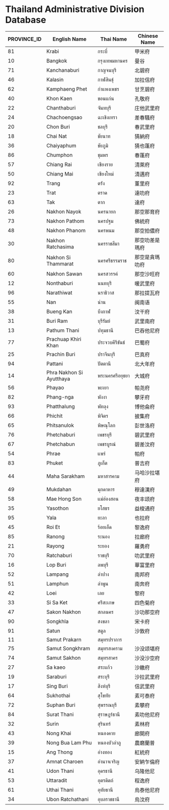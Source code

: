 # Thailand Administrative Division Database

| PROVINCE_ID | English Name | Thai Name | Chinese Name |
|-------------|--------------|-----------|--------------|
| 81 | Krabi | กระบี่ | 甲米府 |
| 10 | Bangkok | กรุงเทพมหานคร | 曼谷 |
| 71 | Kanchanaburi | กาญจนบุรี | 北碧府 |
| 46 | Kalasin | กาฬสินธุ์ | 加拉信府 |
| 62 | Kamphaeng Phet | กำแพงเพชร | 甘烹碧府 |
| 40 | Khon Kaen | ขอนแก่น | 孔敬府 |
| 22 | Chanthaburi | จันทบุรี | 庄他武里府 |
| 24 | Chachoengsao | ฉะเชิงเทรา | 差春騷府 |
| 20 | Chon Buri | ชลบุรี | 春武里府 |
| 18 | Chai Nat | ชัยนาท | 猜納府 |
| 36 | Chaiyaphum | ชัยภูมิ | 猜也蓬府 |
| 86 | Chumphon | ชุมพร | 春蓬府 |
| 57 | Chiang Rai | เชียงราย | 清萊府 |
| 50 | Chiang Mai | เชียงใหม่ | 清邁府 |
| 92 | Trang | ตรัง | 董里府 |
| 23 | Trat | ตราด | 達叻府 |
| 63 | Tak | ตาก | 達府 |
| 26 | Nakhon Nayok | นครนายก | 那空那育府 |
| 73 | Nakhon Pathom | นครปฐม | 佛統府 |
| 48 | Nakhon Phanom | นครพนม | 那空拍儂府 |
| 30 | Nakhon Ratchasima | นครราชสีมา | 那空叻差是瑪府 |
| 80 | Nakhon Si Thammarat | นครศรีธรรมราช | 那空是貪瑪叻府 |
| 60 | Nakhon Sawan | นครสวรรค์ | 那空沙旺府 |
| 12 | Nonthaburi | นนทบุรี | 暖武里府 |
| 96 | Narathiwat | นราธิวาส | 那拉提瓦府 |
| 55 | Nan | น่าน | 闽南语 |
| 38 | Bueng Kan | บึงกาฬ | 汶干府 |
| 31 | Buri Ram | บุรีรัมย์ | 武里南府 |
| 13 | Pathum Thani | ปทุมธานี | 巴吞他尼府 |
| 77 | Prachuap Khiri Khan | ประจวบคีรีขันธ์ | 巴蜀府 |
| 25 | Prachin Buri | ปราจีนบุรี | 巴真府 |
| 94 | Pattani | ปัตตานี | 北大年府 |
| 14 | Phra Nakhon Si Ayutthaya | พระนครศรีอยุธยา | 大城府 |
| 56 | Phayao | พะเยา | 帕尧府 |
| 82 | Phang-nga | พังงา | 攀牙府 |
| 93 | Phatthalung | พัทลุง | 博他侖府 |
| 66 | Phichit | พิจิตร | 披集府 |
| 65 | Phitsanulok | พิษณุโลก | 彭世洛府 |
| 76 | Phetchaburi | เพชรบุรี | 碧武里府 |
| 67 | Phetchabun | เพชรบูรณ์ | 碧差汶府 |
| 54 | Phrae | แพร่ | 帕府 |
| 83 | Phuket | ภูเก็ต | 普吉府 |
| 44 | Maha Sarakham | มหาสารคาม | 马哈沙拉堪府 |
| 49 | Mukdahan | มุกดาหาร | 穆達漢府 |
| 58 | Mae Hong Son | แม่ฮ่องสอน | 夜丰颂府 |
| 35 | Yasothon | ยโสธร | 益梭通府 |
| 95 | Yala | ยะลา | 也拉府 |
| 45 | Roi Et | ร้อยเอ็ด | 黎逸府 |
| 85 | Ranong | ระนอง | 拉廊府 |
| 21 | Rayong | ระยอง | 羅勇府 |
| 70 | Ratchaburi | ราชบุรี | 叻武里府 |
| 16 | Lop Buri | ลพบุรี | 華富里府 |
| 52 | Lampang | ลำปาง | 南邦府 |
| 51 | Lamphun | ลำพูน | 南奔府 |
| 42 | Loei | เลย | 黎府 |
| 33 | Si Sa Ket | ศรีสะเกษ | 四色菊府 |
| 47 | Sakon Nakhon | สกลนคร | 沙功那空府 |
| 90 | Songkhla | สงขลา | 宋卡府 |
| 91 | Satun | สตูล | 沙敦府 |
| 11 | Samut Prakarn | สมุทรปราการ |  |
| 75 | Samut Songkhram | สมุทรสงคราม | 沙没颂堪府 |
| 74 | Samut Sakhon | สมุทรสาคร | 沙没沙空府 |
| 27 | Sa kaeo | สระแก้ว | 沙繳府 |
| 19 | Saraburi | สระบุรี | 沙拉武里府 |
| 17 | Sing Buri | สิงห์บุรี | 信武里府 |
| 64 | Sukhothai | สุโขทัย | 素可泰府 |
| 72 | Suphan Buri | สุพรรณบุรี | 素攀府 |
| 84 | Surat Thani | สุราษฎร์ธานี | 素叻他尼府 |
| 32 | Surin | สุรินทร์ | 素林府 |
| 43 | Nong Khai | หนองคาย | 廊開府 |
| 39 | Nong Bua Lam Phu | หนองบัวลำภู | 農磨蘭普 |
| 15 | Ang Thong | อ่างทอง | 紅統府 |
| 37 | Amnat Charoen | อำนาจเจริญ | 安納乍倫府 |
| 41 | Udon Thani | อุดรธานี | 乌隆他尼 |
| 53 | Uttaradit | อุตรดิตถ์ | 程逸府 |
| 61 | Uthai Thani | อุทัยธานี | 烏泰他尼府 |
| 34 | Ubon Ratchathani | อุบลราชธานี | 烏汶府 |
